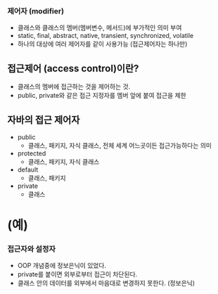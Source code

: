 ### 제어자 (modifier)
 - 클래스와 클래스의 멤버(멤버변수, 메서드)에 부가적인 의미 부여
 - static, final, abstract, native, transient, synchronized, volatile
 - 하나의 대상에 여러 제어자를 같이 사용가능 (접근제어자는 하나만)
## 접근제어 (access control)이란?
 - 클래스의 멤버에 접근하는 것을 제어하는 것.
 - public, private와 같은 접근 지정자를 멤버 앞에 붙여 접근을 제한
## 자바의 접근 제어자
 - public
   - 클래스, 패키지, 자식 클래스, 전체 세계 어느곳이든 접근가능하다는 의미
 - protected
   - 클래스, 패키지, 자식 클래스
 - default
   - 클래스, 패키지
 - private
   - 클래스

# (예)
<!-- class A {
    private int a;
    int b;
    public int c;
}

public class test {
    public static void main(String[] args) {
        A obj = new A(); // 객체생성

        obj.a = 10; // private는 다른 클래스에서 접근 불가
        obj.b = 20; // default는 다른 클래스에 접근가능
        obj.c = 30; // public은 어디든 접근가능
    }
} -->

### 접근자와 설정자
 - OOP 개념중에 정보은닉이 있었다.
 - private를 붙이면 외부로부터 접근이 차단된다.
 - 클래스 안의 데이터를 외부에서 마음대로 변경하지 못한다. (정보은닉) 